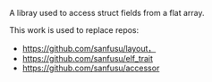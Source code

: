 A libray used to access struct fields from a flat array.

This work is used to replace repos:
+ https://github.com/sanfusu/layout，
+ https://github.com/sanfusu/elf_trait
+ https://github.com/sanfusu/accessor